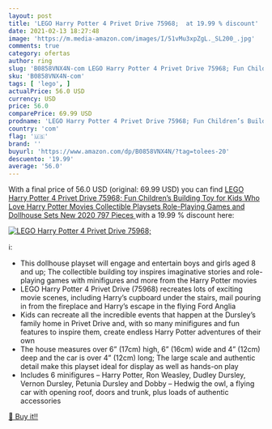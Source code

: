 ```yaml
---
layout: post
title: 'LEGO Harry Potter 4 Privet Drive 75968;  at 19.99 % discount'
date: 2021-02-13 18:27:48
image: 'https://m.media-amazon.com/images/I/51vMu3xpZgL._SL200_.jpg'
comments: true
category: ofertas
author: ring
slug: 'B0858VNX4N-com LEGO Harry Potter 4 Privet Drive 75968; Fun Children’s...'
sku: 'B0858VNX4N-com'
tags: [ 'lego', ]
actualPrice: 56.0 USD
currency: USD
price: 56.0
comparePrice: 69.99 USD
prodname: 'LEGO Harry Potter 4 Privet Drive 75968; Fun Children’s Building Toy for Kids Who Love Harry Potter Movies  Collectible Playsets  Role-Playing Games and Dollhouse Sets  New 2020  797 Pieces '
country: 'com'
flag: '🇺🇸'
brand: ''
buyurl: 'https://www.amazon.com/dp/B0858VNX4N/?tag=tolees-20'
descuento: '19.99'
average: '56.0'
---
```


With a final price of 56.0 USD (original: 69.99 USD) you can find [LEGO Harry Potter 4 Privet Drive 75968; Fun Children’s Building Toy for Kids Who Love Harry Potter Movies  Collectible Playsets  Role-Playing Games and Dollhouse Sets  New 2020  797 Pieces ](https://www.amazon.com/dp/B0858VNX4N/?tag=tolees-20) with a  19.99 % discount here:

[![LEGO Harry Potter 4 Privet Drive 75968; ](https://m.media-amazon.com/images/I/51vMu3xpZgL._SL200_.jpg)](https://www.amazon.com/dp/B0858VNX4N/?tag=tolees-20)

ℹ️:

- This dollhouse playset will engage and entertain boys and girls aged 8 and up; The collectible building toy inspires imaginative stories and role-playing games with minifigures and more from the Harry Potter movies
- LEGO Harry Potter 4 Privet Drive (75968) recreates lots of exciting movie scenes, including Harry’s cupboard under the stairs, mail pouring in from the fireplace and Harry’s escape in the flying Ford Anglia
- Kids can recreate all the incredible events that happen at the Dursley’s family home in Privet Drive and, with so many minifigures and fun features to inspire them, create endless Harry Potter adventures of their own
- The house measures over 6” (17cm) high, 6” (16cm) wide and 4” (12cm) deep and the car is over 4” (12cm) long; The large scale and authentic detail make this playset ideal for display as well as hands-on play
- Includes 6 minifigures – Harry Potter, Ron Weasley, Dudley Dursley, Vernon Dursley, Petunia Dursley and Dobby – Hedwig the owl, a flying car with opening roof, doors and trunk, plus loads of authentic accessories

[🛒 Buy it!!](https://www.amazon.com/dp/B0858VNX4N/?tag=tolees-20)
